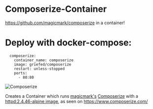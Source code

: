 # Composerize-Container
https://github.com/magicmark/composerize in a container!

# Deploy with docker-compose:
```
  composerize:
    container_name: composerize
    image: griefed/composerize
    restart: unless-stopped
    ports:
      - 80:80
```

![Composerize](https://i.imgur.com/CvP7TUt.png)

Creates a Container which runs [magicmark's](https://github.com/magicmark/) [Composerize](https://github.com/magicmark/composerize) with a [httpd:2.4.46-alpine image](https://hub.docker.com/_/httpd), as seen on https://www.composerize.com/

